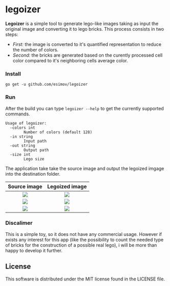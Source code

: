 # legoizer

**Legoizer** is a simple tool to generate lego-like images taking as input the original image and converting it to lego bricks. This process consists in two steps: 
* *_First_:* the image is converted to it's quantified representation to reduce the number of colors. 
* *_Second_:* the bricks are generated based on the curently processed cell color compared to it's neighboring cells average color.

### Install

`go get -u github.com/esimov/legoizer`

### Run

After the build you can type `legoizer --help` to get the currently supported commands.

```
Usage of legoizer:
  -colors int
    	Number of colors (default 128)
  -in string
    	Input path
  -out string
    	Output path
  -size int
    	Lego size     
```     

The application take take the source image and output the legoized imgage into the destination folder.

| Source image | Legoized image
|:--:|:--:|
| <img src="https://user-images.githubusercontent.com/883386/27582530-e4095cd8-5b39-11e7-97f4-1a457857c80c.png"> | <img src="https://user-images.githubusercontent.com/883386/27582636-42c42d84-5b3a-11e7-8f60-15ca7cf4f2ce.png"> |
| <img src="https://user-images.githubusercontent.com/883386/27582571-fea42c9e-5b39-11e7-8357-6ed2a425fdd1.jpg"> | <img src="https://user-images.githubusercontent.com/883386/27582651-4d1cb99a-5b3a-11e7-8bd1-1095d265b373.png"> | 
| <img src="https://user-images.githubusercontent.com/883386/27582916-54d7b27e-5b3b-11e7-84b7-5209b878c2ca.jpg" > | <img src="https://user-images.githubusercontent.com/883386/27582932-67795126-5b3b-11e7-82bd-4c4df11d4f5a.png"> | 

### Discalimer

This is a simple toy, so it does not have any commercial usage. However if exists any interest for this app (like the possibility to count the needed type of bricks for the construction of a possible real lego), i will be more than happy to develop it further.

## License

This software is distributed under the MIT license found in the LICENSE file.


